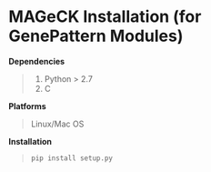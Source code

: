# MAGeCK Installation (for GenePattern Modules)

**Dependencies**
> 1. Python > 2.7
> 2. C

**Platforms**
> Linux/Mac OS

**Installation**

> `pip install setup.py`
